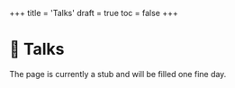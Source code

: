 +++
title = 'Talks'
draft = true
toc = false
+++

# 💬 Talks

The page is currently a stub and will be filled one fine day.
